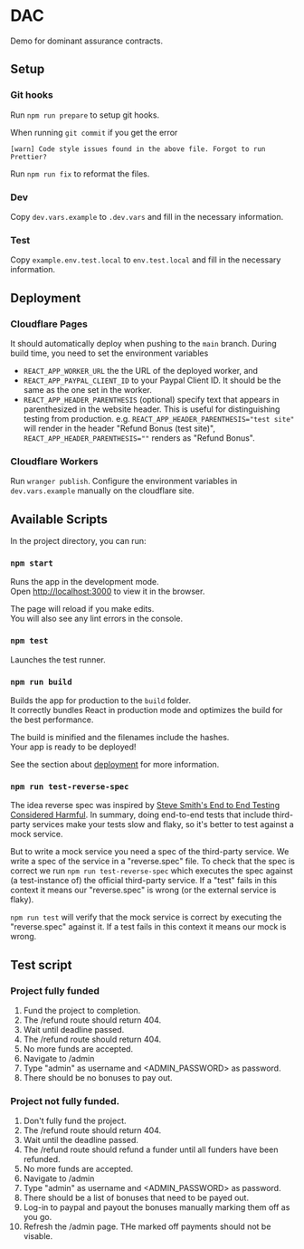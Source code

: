 # DAC

Demo for dominant assurance contracts.

## Setup

### Git hooks

Run `npm run prepare` to setup git hooks.

When running `git commit` if you get the error

```
[warn] Code style issues found in the above file. Forgot to run Prettier?
```

Run `npm run fix` to reformat the files.

### Dev

Copy `dev.vars.example` to `.dev.vars` and fill in the necessary information.

### Test

Copy `example.env.test.local` to `env.test.local` and fill in the necessary
information.

## Deployment

### Cloudflare Pages

It should automatically deploy when pushing to the `main` branch. During build
time, you need to set the environment variables

- `REACT_APP_WORKER_URL` the the URL of the deployed worker, and
- `REACT_APP_PAYPAL_CLIENT_ID` to your Paypal Client ID. It should be the same as
  the one set in the worker.
- `REACT_APP_HEADER_PARENTHESIS` (optional) specify text that appears in
  parenthesized in the website header. This is useful for distinguishing testing
  from production. e.g. `REACT_APP_HEADER_PARENTHESIS="test site"` will render in
  the header "Refund Bonus (test site)", `REACT_APP_HEADER_PARENTHESIS=""`
  renders as "Refund Bonus".

### Cloudflare Workers

Run `wranger publish`. Configure the environment variables in `dev.vars.example`
manually on the cloudflare site.

## Available Scripts

In the project directory, you can run:

### `npm start`

Runs the app in the development mode.\
Open [http://localhost:3000](http://localhost:3000) to view it in the browser.

The page will reload if you make edits.\
You will also see any lint errors in the console.

### `npm test`

Launches the test runner.

### `npm run build`

Builds the app for production to the `build` folder.\
It correctly bundles React in production mode and optimizes the build for the best performance.

The build is minified and the filenames include the hashes.\
Your app is ready to be deployed!

See the section about [deployment](https://facebook.github.io/create-react-app/docs/deployment) for more information.

### `npm run test-reverse-spec`

The idea reverse spec was inspired by [Steve Smith's End to End Testing
Considered Harmful][1]. In summary, doing end-to-end tests that include
third-party services make your tests slow and flaky, so it's better to test
against a mock service.

[1]: https://www.stevesmith.tech/blog/end-to-end-testing-considered-harmful/

But to write a mock service you need a spec of the third-party service. We write
a spec of the service in a "reverse.spec" file. To check that the spec is
correct we run `npm run test-reverse-spec` which executes the spec against (a
test-instance of) the official third-party service. If a "test" fails in this
context it means our "reverse.spec" is wrong (or the external service is flaky).

`npm run test` will verify that the mock service is correct by executing the
"reverse.spec" against it. If a test fails in this context it means our mock is
wrong.

## Test script

### Project fully funded

1. Fund the project to completion.
2. The /refund route should return 404.
3. Wait until deadline passed.
4. The /refund route should return 404.
5. No more funds are accepted.
6. Navigate to /admin
7. Type "admin" as username and <ADMIN_PASSWORD> as password.
8. There should be no bonuses to pay out.

### Project not fully funded.

1. Don't fully fund the project.
2. The /refund route should return 404.
3. Wait until the deadline passed.
4. The /refund route should refund a funder until all funders have been
   refunded.
5. No more funds are accepted.
6. Navigate to /admin
7. Type "admin" as username and <ADMIN_PASSWORD> as password.
8. There should be a list of bonuses that need to be payed out.
9. Log-in to paypal and payout the bonuses manually marking them off as you go.
10. Refresh the /admin page. THe marked off payments should not be visable.
